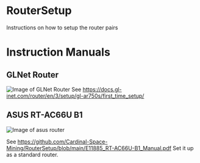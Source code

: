 # RouterSetup
Instructions on how to setup the router pairs

# Instruction Manuals
## GLNet Router
![Image of GLNet Router](https://static.gl-inet.com/docs/router/en/3/setup/gl-ar750s/first_time_setup/router.jpg) 
See https://docs.gl-inet.com/router/en/3/setup/gl-ar750s/first_time_setup/

## ASUS RT-AC66U B1 
![Image of asus router](https://www.asus.com/media/global/products/assWQeKLLsXNBIXl/P_setting_xxx_0_90_end_500.png)

See https://github.com/Cardinal-Space-Mining/RouterSetup/blob/main/E11885_RT-AC66U-B1_Manual.pdf
Set it up as a standard router.
